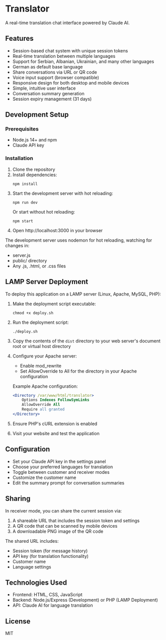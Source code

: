 # Translator

A real-time translation chat interface powered by Claude AI.

## Features

- Session-based chat system with unique session tokens
- Real-time translation between multiple languages
- Support for Serbian, Albanian, Ukrainian, and many other languages
- German as default base language
- Share conversations via URL or QR code
- Voice input support (browser compatible)
- Responsive design for both desktop and mobile devices
- Simple, intuitive user interface
- Conversation summary generation
- Session expiry management (31 days)

## Development Setup

### Prerequisites

- Node.js 14+ and npm
- Claude API key

### Installation

1. Clone the repository
2. Install dependencies:
   ```
   npm install
   ```
3. Start the development server with hot reloading:
   ```
   npm run dev
   ```
   Or start without hot reloading:
   ```
   npm start
   ```
4. Open http://localhost:3000 in your browser

The development server uses nodemon for hot reloading, watching for changes in:
- server.js
- public/ directory
- Any .js, .html, or .css files

## LAMP Server Deployment

To deploy this application on a LAMP server (Linux, Apache, MySQL, PHP):

1. Make the deployment script executable:
   ```
   chmod +x deploy.sh
   ```

2. Run the deployment script:
   ```
   ./deploy.sh
   ```

3. Copy the contents of the `dist` directory to your web server's document root or virtual host directory

4. Configure your Apache server:
   - Enable mod_rewrite
   - Set AllowOverride to All for the directory in your Apache configuration

   Example Apache configuration:
   ```apache
   <Directory /var/www/html/translator>
       Options Indexes FollowSymLinks
       AllowOverride All
       Require all granted
   </Directory>
   ```

5. Ensure PHP's cURL extension is enabled

6. Visit your website and test the application

## Configuration

- Set your Claude API key in the settings panel
- Choose your preferred languages for translation
- Toggle between customer and receiver modes
- Customize the customer name
- Edit the summary prompt for conversation summaries

## Sharing

In receiver mode, you can share the current session via:
1. A shareable URL that includes the session token and settings
2. A QR code that can be scanned by mobile devices
3. A downloadable PNG image of the QR code

The shared URL includes:
- Session token (for message history)
- API key (for translation functionality)
- Customer name
- Language settings

## Technologies Used

- Frontend: HTML, CSS, JavaScript
- Backend: Node.js/Express (Development) or PHP (LAMP Deployment)
- API: Claude AI for language translation

## License

MIT
